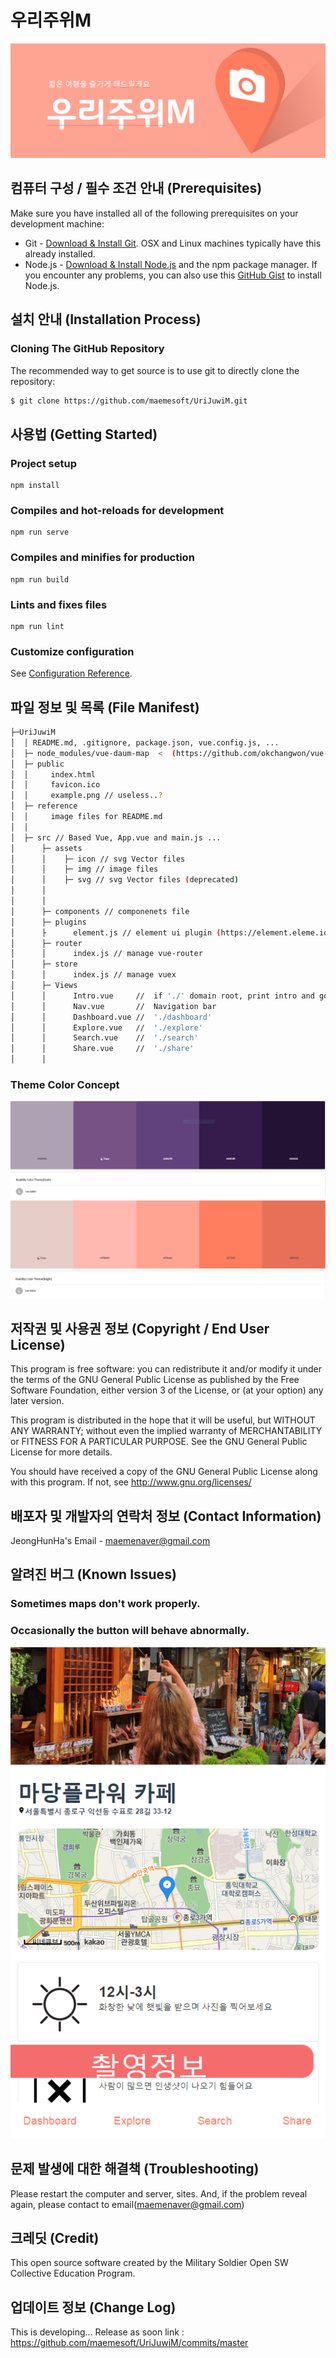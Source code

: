 # 우리주위M
![Logo](./reference/logo.PNG)

## 컴퓨터 구성 / 필수 조건 안내 (Prerequisites)
Make sure you have installed all of the following prerequisites on your development machine:
* Git - [Download & Install Git](https://git-scm.com/downloads). OSX and Linux machines typically have this already installed.
* Node.js - [Download & Install Node.js](https://nodejs.org/en/download/) and the npm package manager. If you encounter any problems, you can also use this [GitHub Gist](https://gist.github.com/isaacs/579814) to install Node.js.


## 설치 안내 (Installation Process)

### Cloning The GitHub Repository
The recommended way to get source is to use git to directly clone the repository:

```bash
$ git clone https://github.com/maemesoft/UriJuwiM.git
```

## 사용법 (Getting Started)

### Project setup
```
npm install
```

### Compiles and hot-reloads for development
```
npm run serve
```

### Compiles and minifies for production
```
npm run build
```

### Lints and fixes files
```
npm run lint
```

### Customize configuration
See [Configuration Reference](https://cli.vuejs.org/config/).

## 파일 정보 및 목록 (File Manifest)

```sh
├─UriJuwiM
│  │ README.md, .gitignore, package.json, vue.config.js, ...
│  ├─ node_modules/vue-daum-map  <  (https://github.com/okchangwon/vue-daum-map)
│  ├─ public
│  │     index.html
│  │     favicon.ico
│  │     example.png // useless..?
│  ├─ reference
│  │     image files for README.md
│  │
│  ├─ src // Based Vue, App.vue and main.js ...
│      ├─ assets
│      │    ├─ icon // svg Vector files
│      │    ├─ img // image files
│      │    ├─ svg // svg Vector files (deprecated)
│      │
│      │
│      ├─ components // componenets file
│      ├─ plugins
│      ├      element.js // element ui plugin (https://element.eleme.io/#/en-US)
│      ├─ router
│      │      index.js // manage vue-router
│      ├─ store  
│      │      index.js // manage vuex
│      ├─ Views
│      │      Intro.vue     //  if './' domain root, print intro and go to dashboard
│      │      Nav.vue       //  Navigation bar
│      │      Dashboard.vue //  './dashboard'
│      │      Explore.vue   //  './explore'
│      │      Search.vue    //  './search'
│      │      Share.vue     //  './share'
│      │
```

### Theme Color Concept
![theme_color_1](./reference/theme_color_1.png)
![theme_color_2](./reference/theme_color_2.png)

## 저작권 및 사용권 정보 (Copyright / End User License)
This program is free software: you can redistribute it and/or modify
it under the terms of the GNU General Public License as published by
the Free Software Foundation, either version 3 of the License, or
(at your option) any later version.
 
This program is distributed in the hope that it will be useful,
but WITHOUT ANY WARRANTY; without even the implied warranty of
MERCHANTABILITY or FITNESS FOR A PARTICULAR PURPOSE.  See the
GNU General Public License for more details.

You should have received a copy of the GNU General Public License
along with this program.  If not, see <http://www.gnu.org/licenses/>

## 배포자 및 개발자의 연락처 정보 (Contact Information)
JeongHunHa's Email - maemenaver@gmail.com

## 알려진 버그 (Known Issues)
### Sometimes maps don't work properly.
### Occasionally the button will behave abnormally.
![error](./reference/error.PNG)

## 문제 발생에 대한 해결책 (Troubleshooting)
Please restart the computer and server, sites.
And, if the problem reveal again, please contact to email(maemenaver@gmail.com)

## 크레딧 (Credit)
This open source software created by the Military Soldier Open SW Collective Education Program.

## 업데이트 정보 (Change Log)
This is developing... Release as soon
link : https://github.com/maemesoft/UriJuwiM/commits/master









